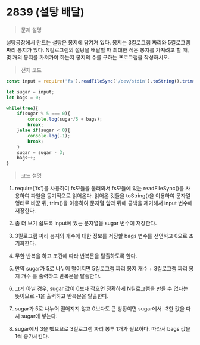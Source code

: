 # 2839 (설탕 배달)

> 문제 설명

설탕공장에서 만드는 설탕은 봉지에 담겨져 있다. 봉지는 3킬로그램 짜리와 5킬로그램 짜리 봉지가 있다. N킬로그램의 설탕을 배달할 때 최대한 적은 봉지를 가져려고 할 때, 몇 개의 봉지를 가져가야 하는지 봉지의 수를 구하는 프로그램을 작성하시오.

> 전체 코드

```node.js
const input = require('fs').readFileSync('/dev/stdin').toString().trim()

let sugar = input;
let bags = 0;

while(true){
    if(sugar % 5 === 0){
        console.log(sugar/5 + bags);
        break;
    }else if(sugar < 0){
        console.log(-1);
        break;
    }
    sugar = sugar - 3;
    bags++;
}
```

> 코드 설명

1. require('fs')를 사용하여 fs모듈을 불러와서 fs모듈에 있는 readFileSync()를 사용하여 파일을 동기적으로 읽어온다. 읽어온 것들을 toString()을 이용하여 문자열 형태로 바꾼 뒤, trim()을 이용하여 문자열 앞과 뒤에 공백을 제거해서 input 변수에 저장한다.

2. 좀 더 보기 쉽도록 input에 있는 문자열을 sugar 변수에 저장한다.

3. 3킬로그램 짜리 봉지의 개수에 대한 정보를 저장할 bags 변수를 선언하고 0으로 초기화한다.

4. 무한 반복을 하고 조건에 따라 반복문을 탈출하도록 한다.

5. 만약 sugar가 5로 나누어 떨어지면 5킬로그램 짜리 봉지 개수 + 3킬로그램 짜리 봉지 개수 를 출력하고 반복문을 탈출한다.

6. 그게 아닐 경우, sugar 값이 0보다 작으면 정확하게 N킬로그램을 만들 수 없다는 뜻이므로 -1을 출력하고 반복문을 탈출한다.

7. sugar가 5로 나누어 떨어지지 않고 0보다도 큰 상황이면 sugar에서 -3한 값을 다시 sugar에 넣는다.

8. sugar에서 3을 뺐으므로 3킬로그램 짜리 봉투 1개가 필요하다. 따라서 bags 값을 1씩 증가시킨다.

   ​

